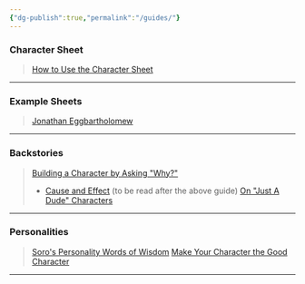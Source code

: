 ```yaml
---
{"dg-publish":true,"permalink":"/guides/"}
---
```



### Character Sheet
> [How to Use the Character Sheet](https://docs.google.com/document/d/1UsiS62ymVuz7gsqUtAgTZlb1JJOXTGYr_K6AkTgdgD8/edit)
---
### Example Sheets
> [Jonathan Eggbartholomew](https://docs.google.com/spreadsheets/d/1PtLlIeQ1V-K3rtS9wOAeZjyjGTKxuik4ewiCjG2EuVM/)
---
### Backstories
> [Building a Character by Asking "Why?"](https://docs.google.com/document/d/1ojL7UQpnYkn7RdrxRud-IK-02VNGPB4903wnLhfkX6U/edit#)
> - [Cause and Effect](https://docs.google.com/document/d/1A_3wMUcOqSABInPd_4xU0H1FniuBB6Zvi7W1xpGcKjE/edit) (to be read after the above guide)
> [On "Just A Dude" Characters](https://docs.google.com/document/d/1Fim8XWD3HIs9L-_7QH6lozDAqiy975rgUPp6sULC6y8/edit)
---
### Personalities
> [Soro's Personality Words of Wisdom](https://docs.google.com/document/d/13zhNFimZsF_k3ribYRHvLf7leNsD5cMWrg9vNm0e46I/edit?usp=sharing)
> [Make Your Character the Good Character](https://www.reddit.com/r/RPGStuck/comments/dnlknn/make_your_character_the_good_character/)
---